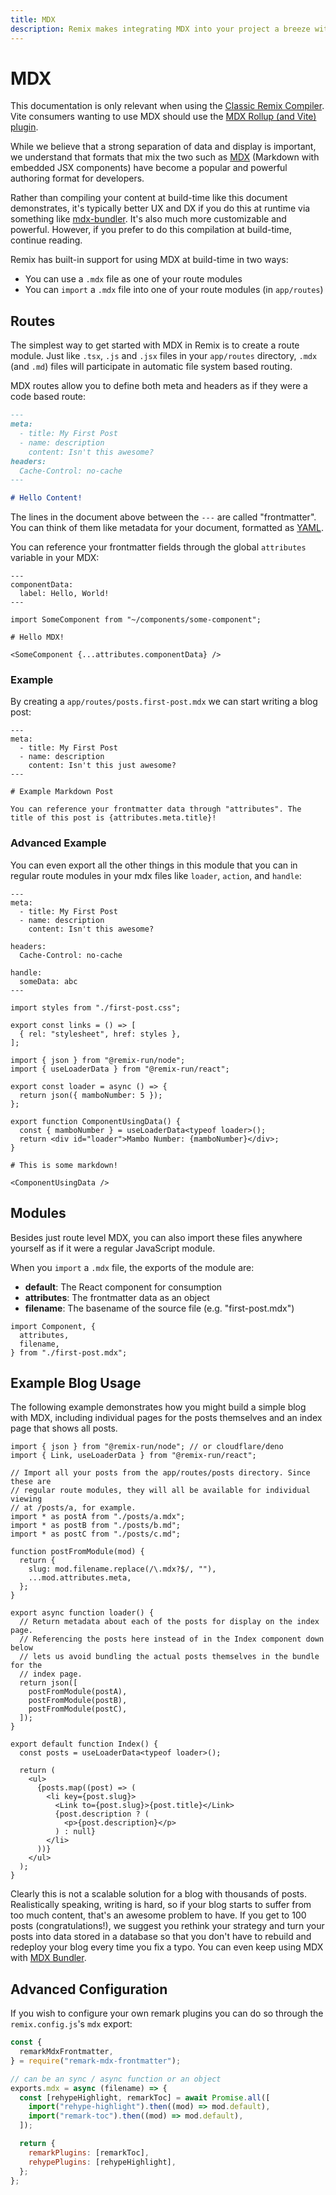 ```yaml
---
title: MDX
description: Remix makes integrating MDX into your project a breeze with built in routes and "import" support.
---
```


# MDX

<docs-warning>This documentation is only relevant when using the [Classic Remix Compiler][classic-remix-compiler]. Vite consumers wanting to use MDX should use the [MDX Rollup (and Vite) plugin][mdx-plugin].</docs-warning>

While we believe that a strong separation of data and display is important, we understand that formats that mix the two such as [MDX][mdx] (Markdown with embedded JSX components) have become a popular and powerful authoring format for developers.

<docs-info>Rather than compiling your content at build-time like this document demonstrates, it's typically better UX and DX if you do this at runtime via something like <a href="https://github.com/kentcdodds/mdx-bundler">mdx-bundler</a>. It's also much more customizable and powerful. However, if you prefer to do this compilation at build-time, continue reading.</docs-info>

Remix has built-in support for using MDX at build-time in two ways:

- You can use a `.mdx` file as one of your route modules
- You can `import` a `.mdx` file into one of your route modules (in `app/routes`)

## Routes

The simplest way to get started with MDX in Remix is to create a route module. Just like `.tsx`, `.js` and `.jsx` files in your `app/routes` directory, `.mdx` (and `.md`) files will participate in automatic file system based routing.

MDX routes allow you to define both meta and headers as if they were a code based route:

```md
---
meta:
  - title: My First Post
  - name: description
    content: Isn't this awesome?
headers:
  Cache-Control: no-cache
---

# Hello Content!
```

The lines in the document above between the `---` are called "frontmatter". You can think of them like metadata for your document, formatted as [YAML][yaml].

You can reference your frontmatter fields through the global `attributes` variable in your MDX:

```mdx
---
componentData:
  label: Hello, World!
---

import SomeComponent from "~/components/some-component";

# Hello MDX!

<SomeComponent {...attributes.componentData} />
```

### Example

By creating a `app/routes/posts.first-post.mdx` we can start writing a blog post:

```mdx
---
meta:
  - title: My First Post
  - name: description
    content: Isn't this just awesome?
---

# Example Markdown Post

You can reference your frontmatter data through "attributes". The title of this post is {attributes.meta.title}!
```

### Advanced Example

You can even export all the other things in this module that you can in regular route modules in your mdx files like `loader`, `action`, and `handle`:

```mdx
---
meta:
  - title: My First Post
  - name: description
    content: Isn't this awesome?

headers:
  Cache-Control: no-cache

handle:
  someData: abc
---

import styles from "./first-post.css";

export const links = () => [
  { rel: "stylesheet", href: styles },
];

import { json } from "@remix-run/node";
import { useLoaderData } from "@remix-run/react";

export const loader = async () => {
  return json({ mamboNumber: 5 });
};

export function ComponentUsingData() {
  const { mamboNumber } = useLoaderData<typeof loader>();
  return <div id="loader">Mambo Number: {mamboNumber}</div>;
}

# This is some markdown!

<ComponentUsingData />
```

## Modules

Besides just route level MDX, you can also import these files anywhere yourself as if it were a regular JavaScript module.

When you `import` a `.mdx` file, the exports of the module are:

- **default**: The React component for consumption
- **attributes**: The frontmatter data as an object
- **filename**: The basename of the source file (e.g. "first-post.mdx")

```tsx
import Component, {
  attributes,
  filename,
} from "./first-post.mdx";
```

## Example Blog Usage

The following example demonstrates how you might build a simple blog with MDX, including individual pages for the posts themselves and an index page that shows all posts.

```tsx filename=app/routes/_index.tsx
import { json } from "@remix-run/node"; // or cloudflare/deno
import { Link, useLoaderData } from "@remix-run/react";

// Import all your posts from the app/routes/posts directory. Since these are
// regular route modules, they will all be available for individual viewing
// at /posts/a, for example.
import * as postA from "./posts/a.mdx";
import * as postB from "./posts/b.md";
import * as postC from "./posts/c.md";

function postFromModule(mod) {
  return {
    slug: mod.filename.replace(/\.mdx?$/, ""),
    ...mod.attributes.meta,
  };
}

export async function loader() {
  // Return metadata about each of the posts for display on the index page.
  // Referencing the posts here instead of in the Index component down below
  // lets us avoid bundling the actual posts themselves in the bundle for the
  // index page.
  return json([
    postFromModule(postA),
    postFromModule(postB),
    postFromModule(postC),
  ]);
}

export default function Index() {
  const posts = useLoaderData<typeof loader>();

  return (
    <ul>
      {posts.map((post) => (
        <li key={post.slug}>
          <Link to={post.slug}>{post.title}</Link>
          {post.description ? (
            <p>{post.description}</p>
          ) : null}
        </li>
      ))}
    </ul>
  );
}
```

Clearly this is not a scalable solution for a blog with thousands of posts. Realistically speaking, writing is hard, so if your blog starts to suffer from too much content, that's an awesome problem to have. If you get to 100 posts (congratulations!), we suggest you rethink your strategy and turn your posts into data stored in a database so that you don't have to rebuild and redeploy your blog every time you fix a typo. You can even keep using MDX with [MDX Bundler][mdx-bundler].

## Advanced Configuration

If you wish to configure your own remark plugins you can do so through the `remix.config.js`'s `mdx` export:

```js filename=remix.config.js
const {
  remarkMdxFrontmatter,
} = require("remark-mdx-frontmatter");

// can be an sync / async function or an object
exports.mdx = async (filename) => {
  const [rehypeHighlight, remarkToc] = await Promise.all([
    import("rehype-highlight").then((mod) => mod.default),
    import("remark-toc").then((mod) => mod.default),
  ]);

  return {
    remarkPlugins: [remarkToc],
    rehypePlugins: [rehypeHighlight],
  };
};
```

[remix-vite]: ../future//vite
[mdx-plugin]: https://mdxjs.com/packages/rollup
[mdx]: https://mdxjs.com
[yaml]: https://yaml.org
[mdx-bundler]: https://github.com/kentcdodds/mdx-bundler
[classic-remix-compiler]: ../future/vite#classic-remix-compiler-vs-remix-vite
